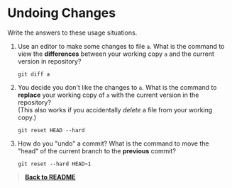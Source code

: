 # Undoing Changes

Write the answers to these usage situations.

1. Use an editor to make some changes to file `a`. What is the command to view the **differences** between your working copy `a` and the current version in repository?

   ```Show different of a file between working copy and recent commit
   git diff a
   ```

2. You decide you don't like the changes to `a`. What is the command to **replace** your working copy of `a` with the current version in the repository?  
   (This also works if you accidentally _delete_ a file from your working copy.)

   ```To get a file that accidentally delete in local from git repo
   git reset HEAD --hard
   ```

3. How do you "undo" a commit? What is the command to move the "head" of the current branch to the **previous** commit?

   ```Undo a commit
   git reset --hard HEAD~1
   ```

>**[Back to README](README.md)**
